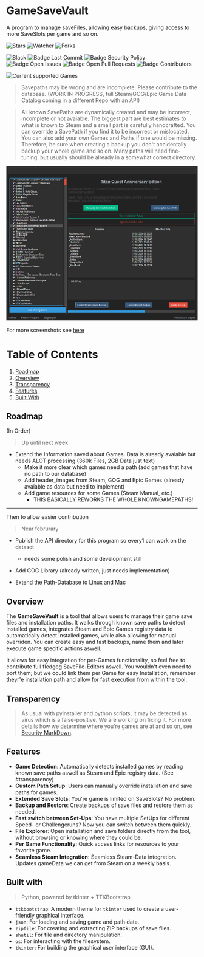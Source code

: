 # GameSaveVault
A program to manage saveFiles, allowing easy backups, giving access to more SaveSlots per game and so on.


![Stars][Badge Stars] ![Watcher][Badge Watchers] ![Forks][Badge Forks]

![Black][Badge Black] ![Badge Last Commit][Badge Last Commit] ![Badge Security Policy][Badge Security Policy] ![Badge Open Issues][Badge Open Issues] ![Badge Open Pull Requests][Badge Open Pull Requests] ![Badge Contributors][Badge Contributors]

![Current supported Games](https://img.shields.io/badge/"Supported"_Games-24607-blue)
> Savepaths may be wrong and are incomplete. Please contribute to the database. (WORK IN PROGRESS, full Steam/GOG/Epic Game Data Catalog coming in a different Repo with an API)

> All known SavePaths are dynamically created and may be incorrect, incomplete or not avaiable. The biggest part are best estimates to what is known to Steam and a small part is carefully handcrafted. You can override a SavePath if you find it to be incorrect or mislocated. You can also add your own Games and Paths if one would be missing.
Therefore, be sure when creating a backup you don't accidentally backup your whole game and so on. Many paths will need fine-tuning, but usually should be already in a somewhat correct directory.

![Alt text](.github/screenshots/main.png)

For more screenshots see [here](SCREENSHOTS.md)

# Table of Contents
1. [Roadmap](#roadmap)
2. [Overview](#overview)
3. [Transparency](#transparency)
4. [Features](#features)
5. [Built With](#built-with)

## Roadmap

(In Order)

> Up until next week
- Extend the Information saved about Games. Data is already avaiable but needs ALOT processing (360k Files, 2GB Data just text)
  - Make it more clear which games need a path (add games that have no path to our database)
  - Add header_images from Steam, GOG and Epic Games (already avaiable as data but need to implement)
  - Add game resources for some Games (Steam Manual, etc.)
    - THIS BASICALLY REWORKS THE WHOLE KNOWNGAMEPATHS!
---
Then to allow easier contribution
> Near februrary
- Publish the API directory for this program so every1 can work on the dataset
  - needs some polish and some development still

- Add GOG Library (already written, just needs implementation)


- Extend the Path-Database to Linux and Mac

## Overview

The **GameSaveVault** is a tool that allows users to manage their game save files and installation paths. It walks through known save paths to detect installed games, integrates Steam and Epic Games registry data to automatically detect installed games, 
while also allowing for manual overriden. You can create easy and fast backups, name them and later execute game specific actions aswell.

It allows for easy integration for per-Games functionality, so feel free to contribute full fledgeg SaveFile-Editors aswell. You wouldn't even need to port them; but we could link them per Game for easy Installation, remember theyr'e installation path and allow for fast execution from within the tool.

## Transparency

> As usual with pyinstaller and python scripts, it may be detected as virus which is a false-positive. We are working on fixing it.  For more details how we determine where you're games are at and so on, see [Security MarkDown](SECURITY.md).

## Features

- **Game Detection**: Automatically detects installed games by reading known save paths aswell as Steam and Epic registry data. (See #transparency)
- **Custom Path Setup**: Users can manually override installation and save paths for games.
- **Extended Save Slots**: You're game is limited on SaveSlots? No problem.
- **Backup and Restore**: Create backups of save files and restore them as needed.
- **Fast switch between Set-Ups**: You have multiple SetUps for different Speed- or Challengeruns? Now you can switch between them quickly.
- **File Explorer**: Open installation and save folders directly from the tool, without browsing or knowing where they could be.
- **Per Game Functionality**: Quick access links for resources to your favorite game.
- **Seamless Steam Integration**: Seamless Steam-Data integration. Updates gameData we can get from Steam on a weekly basis. 


## Built with
> Python, powered by tkinter + TTKBootstrap

- `ttkbootstrap`: A modern theme for `tkinter` used to create a user-friendly graphical interface.
- `json`: For loading and saving game and path data.
- `zipfile`: For creating and extracting ZIP backups of save files.
- `shutil`: For file and directory manipulation.
- `os`: For interacting with the filesystem.
- `tkinter`: For building the graphical user interface (GUI).


<!-- Define URL aliases for badges -->
[Badge Stars]: https://img.shields.io/github/stars/JulianStiebler/GameSaveVault?style=social
[Badge Watchers]: https://img.shields.io/github/watchers/JulianStiebler/GameSaveVault?style=social
[Badge Forks]: https://img.shields.io/github/forks/JulianStiebler/GameSaveVault?style=social

[Badge Black]: https://img.shields.io/github/actions/workflow/status/JulianStiebler/GameSaveVault/black.yml?branch=main&label=Black-Formatter&logo=github&logoColor=white&style=for-the-badge
[Badge Release Version]: https://img.shields.io/github/v/release/JulianStiebler/GameSaveVault?style=for-the-badge&logo=empty
[Badge Release Date]: https://img.shields.io/github/release-date/JulianStiebler/GameSaveVault?style=for-the-badge&logo=empty
[Badge Code Size]: https://img.shields.io/github/languages/code-size/JulianStiebler/GameSaveVault?style=for-the-badge&logo=empty

[Badge Last Commit]: https://img.shields.io/github/last-commit/JulianStiebler/GameSaveVault?style=for-the-badge&logo=empty
[Badge Security Policy]: https://img.shields.io/badge/Security-Policy-red.svg?style=for-the-badge&logo=empty
[Badge Open Issues]: https://img.shields.io/github/issues-raw/JulianStiebler/GameSaveVault?style=for-the-badge&logo=empty
[Badge Open Pull Requests]: https://img.shields.io/github/issues-pr-raw/JulianStiebler/GameSaveVault?style=for-the-badge&logo=empty
[Badge Contributors]: https://img.shields.io/github/contributors/JulianStiebler/GameSaveVault?style=for-the-badge&logo=empty
[Badge Docstring Coverage]: https://img.shields.io/badge/docstr%20coverage-90%25-blue?style=for-the-badge&logo=empty

[Badge Downloads]: https://img.shields.io/github/downloads/JulianStiebler/GameSaveVault/total?style=for-the-badge&logo=empty
[Badge License]: https://img.shields.io/github/license/JulianStiebler/GameSaveVault?style=for-the-badge&logo=empty

<!-- Aliases for Files -->
[MD Security]: ./SECURITY.md
[MD Screenshots]: ./SCREENSHOTS.md